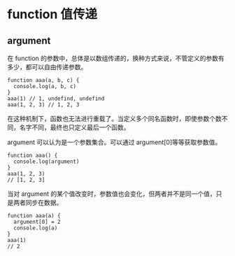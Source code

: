 # function 值传递

## argument

在 function 的参数中，总体是以数组传递的，换种方式来说，不管定义的参数有多少，都可以自由传递参数。

```
function aaa(a, b, c) {
  console.log(a, b, c)
}
aaa(1) // 1, undefind, undefind
aaa(1, 2, 3) // 1, 2, 3
```

在这种机制下，函数也无法进行重载了。当定义多个同名函数时，即使参数个数不同，名字不同，最终也只定义最后一个函数。

argument 可以认为是一个参数集合。可以通过 argument[0]等等获取参数值。

```
function aaa() {
  console.log(argument)
}
aaa(1, 2, 3)
// [1, 2, 3]
```

当对 argument 的某个值改变时，参数值也会变化，但两者并不是同一个值，只是两者同步在数据。

```
function aaa(a) {
  argument[0] = 2
  console.log(a)
}
aaa(1)
// 2
```
